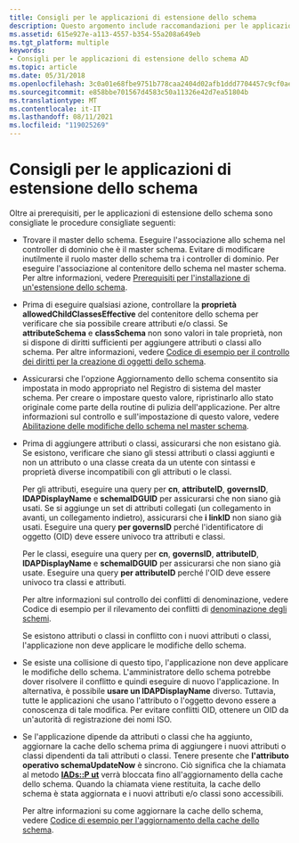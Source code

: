 ```yaml
---
title: Consigli per le applicazioni di estensione dello schema
description: Questo argomento include raccomandazioni per le applicazioni di estensione dello schema.
ms.assetid: 615e927e-a113-4557-b354-55a208a649eb
ms.tgt_platform: multiple
keywords:
- Consigli per le applicazioni di estensione dello schema AD
ms.topic: article
ms.date: 05/31/2018
ms.openlocfilehash: 3c0a01e68fbe9751b778caa2404d02afb1ddd7704457c9cf0aedcc914387ab5f
ms.sourcegitcommit: e858bbe701567d4583c50a11326e42d7ea51804b
ms.translationtype: MT
ms.contentlocale: it-IT
ms.lasthandoff: 08/11/2021
ms.locfileid: "119025269"
---
```

# <a name="recommendations-for-schema-extension-applications"></a>Consigli per le applicazioni di estensione dello schema

Oltre ai prerequisiti, per le applicazioni di estensione dello schema sono consigliate le procedure consigliate seguenti:

-   Trovare il master dello schema. Eseguire l'associazione allo schema nel controller di dominio che è il master schema. Evitare di modificare inutilmente il ruolo master dello schema tra i controller di dominio. Per eseguire l'associazione al contenitore dello schema nel master schema. Per altre informazioni, vedere [Prerequisiti per l'installazione di un'estensione dello schema](prerequisites-for-installing-a-schema-extension.md).
-   Prima di eseguire qualsiasi azione, controllare la **proprietà allowedChildClassesEffective** del contenitore dello schema per verificare che sia possibile creare attributi e/o classi. Se **attributeSchema** e **classSchema** non sono valori in tale proprietà, non si dispone di diritti sufficienti per aggiungere attributi o classi allo schema. Per altre informazioni, vedere [Codice di esempio per il controllo dei diritti per la creazione di oggetti dello schema](example-code-for-checking-for-rights-to-create-schema-objects.md).
-   Assicurarsi che l'opzione Aggiornamento dello schema consentito sia impostata in modo appropriato nel Registro di sistema del master schema. Per creare o impostare questo valore, ripristinarlo allo stato originale come parte della routine di pulizia dell'applicazione. Per altre informazioni sul controllo e sull'impostazione di questo valore, vedere [Abilitazione delle modifiche dello schema nel master schema](enabling-schema-changes-at-the-schema-master.md).
-   Prima di aggiungere attributi o classi, assicurarsi che non esistano già. Se esistono, verificare che siano gli stessi attributi o classi aggiunti e non un attributo o una classe creata da un utente con sintassi e proprietà diverse incompatibili con gli attributi o le classi.

    Per gli attributi, eseguire una query per **cn**, **attributeID**, **governsID**, **lDAPDisplayName** e **schemaIDGUID** per assicurarsi che non siano già usati. Se si aggiunge un set di attributi collegati (un collegamento in avanti, un collegamento indietro), assicurarsi che **i linkID** non siano già usati. Eseguire una query **per governsID** perché l'identificatore di oggetto (OID) deve essere univoco tra attributi e classi.

    Per le classi, eseguire una query per **cn**, **governsID**, **attributeID**, **lDAPDisplayName** e **schemaIDGUID** per assicurarsi che non siano già usate. Eseguire una query **per attributeID** perché l'OID deve essere univoco tra classi e attributi.

    Per altre informazioni sul controllo dei conflitti di denominazione, vedere Codice di esempio per il rilevamento dei conflitti di [denominazione degli schemi](example-code-for-detecting-schema-naming-collisions.md).

    Se esistono attributi o classi in conflitto con i nuovi attributi o classi, l'applicazione non deve applicare le modifiche dello schema.

-   Se esiste una collisione di questo tipo, l'applicazione non deve applicare le modifiche dello schema. L'amministratore dello schema potrebbe dover risolvere il conflitto e quindi eseguire di nuovo l'applicazione. In alternativa, è possibile **usare un lDAPDisplayName** diverso. Tuttavia, tutte le applicazioni che usano l'attributo o l'oggetto devono essere a conoscenza di tale modifica. Per evitare conflitti OID, ottenere un OID da un'autorità di registrazione dei nomi ISO.
-   Se l'applicazione dipende da attributi o classi che ha aggiunto, aggiornare la cache dello schema prima di aggiungere i nuovi attributi o classi dipendenti da tali attributi o classi. Tenere presente che **l'attributo operativo schemaUpdateNow** è sincrono. Ciò significa che la chiamata al metodo [**IADs::P ut**](/windows/desktop/api/iads/nf-iads-iads-put) verrà bloccata fino all'aggiornamento della cache dello schema. Quando la chiamata viene restituita, la cache dello schema è stata aggiornata e i nuovi attributi e/o classi sono accessibili.

    Per altre informazioni su come aggiornare la cache dello schema, vedere [Codice di esempio per l'aggiornamento della cache dello schema](example-code-for-updating-the-schema-cache.md).

 

 